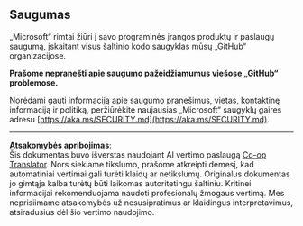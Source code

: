 <!--
CO_OP_TRANSLATOR_METADATA:
{
  "original_hash": "7229f7490ea61a04330b79651ac4d37e",
  "translation_date": "2025-09-10T05:55:20+00:00",
  "source_file": "SECURITY.md",
  "language_code": "lt"
}
-->
## Saugumas

„Microsoft“ rimtai žiūri į savo programinės įrangos produktų ir paslaugų saugumą, įskaitant visus šaltinio kodo saugyklas mūsų „GitHub“ organizacijose.

**Prašome nepranešti apie saugumo pažeidžiamumus viešose „GitHub“ problemose.**

Norėdami gauti informaciją apie saugumo pranešimus, vietas, kontaktinę informaciją ir politiką, peržiūrėkite naujausias „Microsoft“ saugyklų gaires adresu [https://aka.ms/SECURITY.md](https://aka.ms/SECURITY.md).

---

**Atsakomybės apribojimas**:  
Šis dokumentas buvo išverstas naudojant AI vertimo paslaugą [Co-op Translator](https://github.com/Azure/co-op-translator). Nors siekiame tikslumo, prašome atkreipti dėmesį, kad automatiniai vertimai gali turėti klaidų ar netikslumų. Originalus dokumentas jo gimtąja kalba turėtų būti laikomas autoritetingu šaltiniu. Kritinei informacijai rekomenduojama naudoti profesionalų žmogaus vertimą. Mes neprisiimame atsakomybės už nesusipratimus ar klaidingus interpretavimus, atsiradusius dėl šio vertimo naudojimo.